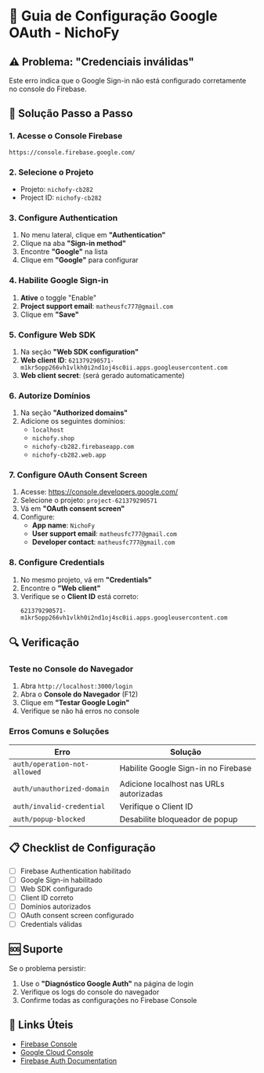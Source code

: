 # 🔧 Guia de Configuração Google OAuth - NichoFy

## ⚠️ Problema: "Credenciais inválidas"

Este erro indica que o Google Sign-in não está configurado corretamente no console do Firebase.

## 🚀 Solução Passo a Passo

### 1. **Acesse o Console Firebase**
```
https://console.firebase.google.com/
```

### 2. **Selecione o Projeto**
- Projeto: `nichofy-cb282`
- Project ID: `nichofy-cb282`

### 3. **Configure Authentication**
1. No menu lateral, clique em **"Authentication"**
2. Clique na aba **"Sign-in method"**
3. Encontre **"Google"** na lista
4. Clique em **"Google"** para configurar

### 4. **Habilite Google Sign-in**
1. **Ative** o toggle "Enable"
2. **Project support email**: `matheusfc777@gmail.com`
3. Clique em **"Save"**

### 5. **Configure Web SDK**
1. Na seção **"Web SDK configuration"**
2. **Web client ID**: `621379290571-m1kr5opp266vh1vlkh0i2nd1oj4sc0ii.apps.googleusercontent.com`
3. **Web client secret**: (será gerado automaticamente)

### 6. **Autorize Domínios**
1. Na seção **"Authorized domains"**
2. Adicione os seguintes domínios:
   - `localhost`
   - `nichofy.shop`
   - `nichofy-cb282.firebaseapp.com`
   - `nichofy-cb282.web.app`

### 7. **Configure OAuth Consent Screen**
1. Acesse: https://console.developers.google.com/
2. Selecione o projeto: `project-621379290571`
3. Vá em **"OAuth consent screen"**
4. Configure:
   - **App name**: `NichoFy`
   - **User support email**: `matheusfc777@gmail.com`
   - **Developer contact**: `matheusfc777@gmail.com`

### 8. **Configure Credentials**
1. No mesmo projeto, vá em **"Credentials"**
2. Encontre o **"Web client"**
3. Verifique se o **Client ID** está correto:
   ```
   621379290571-m1kr5opp266vh1vlkh0i2nd1oj4sc0ii.apps.googleusercontent.com
   ```

## 🔍 Verificação

### Teste no Console do Navegador
1. Abra `http://localhost:3000/login`
2. Abra o **Console do Navegador** (F12)
3. Clique em **"Testar Google Login"**
4. Verifique se não há erros no console

### Erros Comuns e Soluções

| Erro | Solução |
|------|---------|
| `auth/operation-not-allowed` | Habilite Google Sign-in no Firebase |
| `auth/unauthorized-domain` | Adicione localhost nas URLs autorizadas |
| `auth/invalid-credential` | Verifique o Client ID |
| `auth/popup-blocked` | Desabilite bloqueador de popup |

## 📋 Checklist de Configuração

- [ ] Firebase Authentication habilitado
- [ ] Google Sign-in habilitado
- [ ] Web SDK configurado
- [ ] Client ID correto
- [ ] Domínios autorizados
- [ ] OAuth consent screen configurado
- [ ] Credentials válidas

## 🆘 Suporte

Se o problema persistir:
1. Use o **"Diagnóstico Google Auth"** na página de login
2. Verifique os logs do console do navegador
3. Confirme todas as configurações no Firebase Console

## 🔗 Links Úteis

- [Firebase Console](https://console.firebase.google.com/)
- [Google Cloud Console](https://console.developers.google.com/)
- [Firebase Auth Documentation](https://firebase.google.com/docs/auth)
